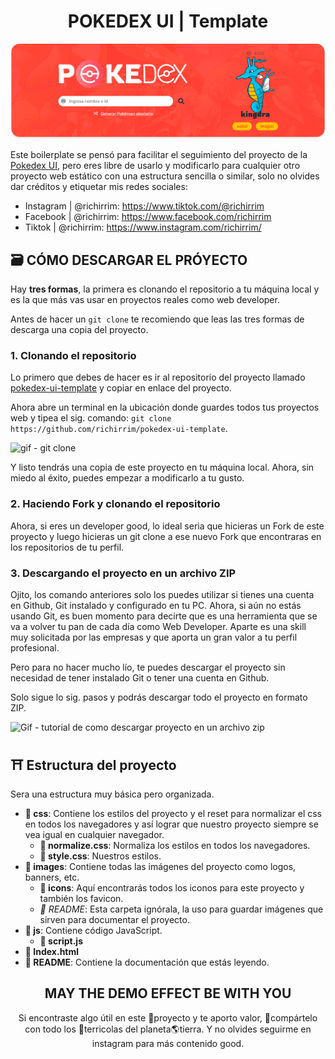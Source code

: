 <h1 align="center">POKEDEX UI | Template</h1>

![Banner principal de este repo](images/README/banner-pokedex-ui.png)

Este boilerplate se pensó para facilitar el seguimiento del proyecto de la [Pokedex UI](https://github.com/richirrim/pokedex-ui-template), pero eres libre de usarlo y modificarlo para cualquier otro proyecto web estático con una estructura sencilla o similar, solo no olvides dar créditos y etiquetar mis redes sociales:

- Instagram | @richirrim: https://www.tiktok.com/@richirrim
- Facebook | @richirrim: https://www.facebook.com/richirrim
- Tiktok | @richirrim: https://www.instagram.com/richirrim/


## 🗃️ CÓMO DESCARGAR EL PRÓYECTO

Hay **tres formas**, la primera es clonando el repositorio a tu máquina local y es la que más vas usar en proyectos reales como web developer.

Antes de hacer un `git clone` te recomiendo que leas las tres formas de descarga una copia del proyecto.

### 1. Clonando el repositorio

Lo primero que debes de hacer es ir al repositorio del proyecto llamado [pokedex-ui-template](https://github.com/richirrim/pokedex-ui-template) y copiar en enlace del proyecto.

Ahora abre un terminal en la ubicación donde guardes todos tus proyectos web y tipea el sig. comando: `git clone https://github.com/richirrim/pokedex-ui-template`.

![gif - git clone](images/README/git-clone.gif)

Y listo tendrás una copia de este proyecto en tu máquina local. Ahora, sin miedo al éxito, puedes empezar a modificarlo a tu gusto.

### 2. Haciendo Fork y clonando el repositorio
Ahora, si eres un developer good, lo ideal seria que hicieras un Fork de este proyecto y luego hicieras un git clone a ese nuevo Fork que encontraras en los repositorios de tu perfil.

### 3. Descargando el proyecto en un archivo ZIP
Ojito, los comando anteriores solo los puedes utilizar  si tienes una cuenta en Github, Git instalado y configurado en tu PC. Ahora, si aún no estás usando Git, es buen momento para decirte que es una herramienta que se va a volver tu pan de cada día como Web Developer. Aparte es una skill muy solicitada por las empresas y que aporta un gran valor a tu perfil profesional. 

Pero para no hacer mucho lío, te puedes descargar el proyecto sin necesidad de tener instalado Git o tener una cuenta en Github.

Solo sigue lo sig. pasos y podrás descargar todo el proyecto en formato ZIP.

![Gif - tutorial de como descargar proyecto en un archivo zip](images/README/git-zip.gif)



## ⛩️ Estructura del proyecto

Sera una estructura muy básica pero organizada.

- **📂 css**: Contiene los estilos del proyecto y el reset para normalizar el css en todos los navegadores y así lograr que nuestro proyecto siempre se vea igual en cualquier navegador.
  - **📄 normalize.css**: Normaliza los estilos en todos los navegadores.
  - **📄 style.css**:  Nuestros estilos.
- **📂 images**: Contiene todas las imágenes del proyecto como logos, banners, etc.
  - **📂 icons**: Aquí encontrarás todos los iconos para este proyecto y también los favicon.  
  - *📂 README*: Esta carpeta ignórala, la uso para guardar imágenes que sirven para documentar el proyecto.
- **📂 js**: Contiene código JavaScript.
  - **📄 script.js**
- **📄 Index.html**
- **📄 README**: Contiene la documentación que estás leyendo.

<h2 align="center">MAY THE DEMO EFFECT BE WITH YOU</h2>

<p align="center">
Si encontraste algo útil en este 🚀proyecto y te aporto valor, 🔗compártelo con todo los 👤terricolas del planeta🌎tierra. Y no olvides seguirme en instagram para más contenido good.
</p>
